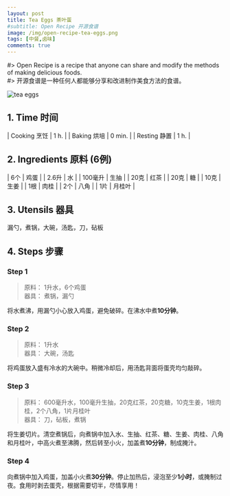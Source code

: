 ```yaml
---
layout: post
title: Tea Eggs 茶叶蛋
#subtitle: Open Recipe 开源食谱
image: /img/open-recipe-tea-eggs.png
tags: [中餐,卤味]
comments: true
---
```


#> Open Recipe is a recipe that anyone can share and modify the methods of making delicious foods.  
#> 开源食谱是一种任何人都能够分享和改进制作美食方法的食谱。

![tea eggs](https://github.com/uraplutonium/open-recipe/raw/master/img/open-recipe-tea-eggs.png)

## 1. Time 时间

| Cooking 烹饪 | 1 h. |
| Baking 烘培  | 0 min. |
| Resting 静置 | 1 h. |

## 2. Ingredients 原料 (6例)

| 6个 | 鸡蛋 |
| 2.6升 | 水 |
| 100毫升 | 生抽 |
| 20克 | 红茶 |
| 20克 | 糖 |
| 10克 | 生姜 |
| 1根 | 肉桂 |
| 2个 | 八角 |
| 1片 | 月桂叶 |

## 3. Utensils 器具

漏勺，煮锅，大碗，汤匙，刀，砧板

## 4. Steps 步骤

### Step 1
> 原料： 1升水，6个鸡蛋  
> 器具： 煮锅，漏勺

将水煮沸，用漏勺小心放入鸡蛋，避免破碎。在沸水中煮**10分钟**。

### Step 2
> 原料： 1升水  
> 器具： 大碗，汤匙

将鸡蛋放入盛有冷水的大碗中。稍微冷却后，用汤匙背面将蛋壳均匀敲碎。

### Step 3
> 原料： 600毫升水，100毫升生抽，20克红茶，20克糖，10克生姜，1根肉桂，2个八角，1片月桂叶  
> 器具： 刀，砧板，煮锅

将生姜切片。清空煮锅后，向煮锅中加入水、生抽、红茶、糖、生姜、肉桂、八角和月桂叶，中高火煮至沸腾，然后转至小火，加盖煮**10分钟**，制成腌汁。

### Step 4
向煮锅中加入鸡蛋，加盖小火煮**30分钟**。停止加热后，浸泡至少**1小时**，或腌制过夜。食用时剥去蛋壳，根据需要切半，尽情享用！
